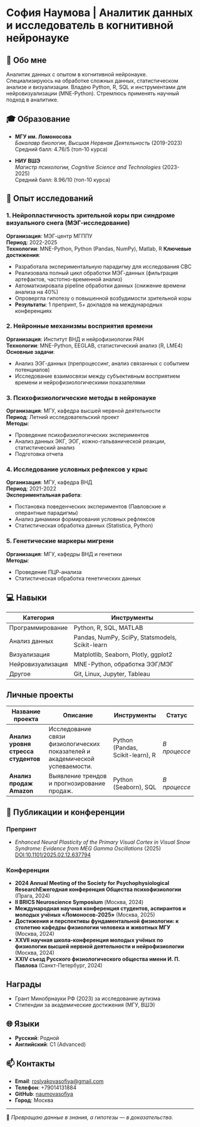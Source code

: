 
# София Наумова | Аналитик данных и исследователь в когнитивной нейронауке

## 📌 Обо мне
Аналитик данных с опытом в когнитивной нейронауке. Специализируюсь на обработке сложных данных, статистическом анализе и визуализации. Владею Python, R, SQL и инструментами для нейровизуализации (MNE-Python). Стремлюсь применять научный подход в аналитике.

## 🎓 Образование
- **МГУ им. Ломоносова**  
  *Бакалавр биологии, Высшая Нервная Деятельность* (2019-2023)  
  Средний балл: 4.76/5 (топ-10 курса)  

- **НИУ ВШЭ**  
  *Магистр психологии, Cognitive Science and Technologies* (2023-2025)  
  Средний балл: 8.96/10 (топ-10 курса)  

## 🔬 Опыт исследований
### 1. Нейропластичность зрительной коры при синдроме визуального снега (МЭГ-исследование)
**Организация**: МЭГ-центр МГППУ  
**Период**: 2022-2025  
**Технологии**: MNE-Python, Python (Pandas, NumPy), Matlab, R
**Ключевые достижения**:
- Разработала экспериментальную парадигму для исследования СВС
- Реализовала полный цикл обработки МЭГ-данных (фильтрация артефактов, частотно-временной анализ)
- Автоматизировала pipeline обработки данных (снижение времени анализа на 40%)
- Опровергла гипотезу о повышенной возбудимости зрительной коры
- **Результаты**: 1 препринт, 5+ докладов на международных конференциях

### 2. Нейронные механизмы восприятия времени
**Организация**: Институт ВНД и нейрофизиологии РАН  
**Технологии**: MNE-Python, EEGLAB, статистический анализ (R, LME4)  
**Основные задачи**:
- Анализ ЭЭГ-данных (препроцессинг, анализ связанных с событием потенциалов)
- Исследование взаимосвязи между субъективным восприятием времени и нейрофизиологическими показателями

### 3. Психофизиологические методы в нейронауке
**Организация**: МГУ, кафедра высшей нервной деятельности  
**Период**: Летний исследовательский проект  
**Методы**:
- Проведение психофизиологических экспериментов
- Анализ данных ЭКГ, ЭОГ, кожно-гальванической реакции, статистический анализ
- Подготовка отчета

### 4. Исследование условных рефлексов у крыс
**Организация**: МГУ, кафедра ВНД  
**Период**: 2021-2022  
**Экспериментальная работа**:
- Постановка поведенческих экспериментов (Павловские и оперантные парадигмы)
- Анализ динамики формирования условных рефлексов
- Статистическая обработка данных (Statistica, Python)

### 5. Генетические маркеры мигрени
**Организация**: МГУ, кафедры ВНД и генетики  
**Методы**:
- Проведение ПЦР-анализа
- Статистическая обработка генетических данных

## 💻 Навыки
| **Категория**       | **Инструменты**                                                                 |
|---------------------|-------------------------------------------------------------------------------|
| Программирование    | Python, R, SQL, MATLAB                                                       |
| Анализ данных       | Pandas, NumPy, SciPy, Statsmodels, Scikit-learn                              |
| Визуализация        | Matplotlib, Seaborn, Plotly, ggplot2                                         |
| Нейровизуализация   | MNE-Python, обработка ЭЭГ/МЭГ                                                |
| Другое              | Git, Linux, Jupyter, Tableau                                                 |

## Личные проекты
| Название проекта               | Описание                                                                 | Инструменты              | Статус       |
|-------------------------------|--------------------------------------------------------------------------|--------------------------|--------------|
| **Анализ уровня стресса студентов** | Исследование связи физиологических показателей и академической успеваемости. | Python (Pandas, Scikit-learn), R | *В процессе* |
| **Анализ продаж Amazon**      | Выявление трендов и прогнозирование продаж.                              | Python (Seaborn), SQL    | *В процессе* |

## 📝 Публикации и конференции
### **Препринт**  
- *Enhanced Neural Plasticity of the Primary Visual Cortex in Visual Snow Syndrome: Evidence from MEG Gamma Oscillations* (2025)  
  [DOI:10.1101/2025.02.12.637794](https://doi.org/10.1101/2025.02.12.637794)  

### **Конференции**  
- **2024 Annual Meeting of the Society for Psychophysiological ResearchЕжегодная конференция Общества психофизиологии** (Прага, 2024)
- **II BRICS Neuroscience Symposium** (Москва, 2024)
- **Международная научная конференция студентов, аспирантов и молодых учёных «Ломоносов-2025»** (Москва, 2025)
- **Достижения и перспективы фундаментальной физиологии: к столетию кафедры физиологии человека и животных МГУ** (Москва, 2024)
- **XXVII научная школа-конференция молодых учёных по физиологии высшей нервной деятельности и нейрофизиологии** (Москва, 2024)
- **XXIV съезд Русского физиологического общества имени И. П. Павлова** (Санкт-Петербург, 2024)
  
## Награды
- Грант Минобрнауки РФ (2023) за исследование аутизма  
- Стипендии за академические достижения (МГУ, ВШЭ)  

## 🌐 Языки
- **Русский**: Родной  
- **Английский**: C1 (Advanced)  

## 📫 Контакты
- **Email**: roslyakovasofiya@gmail.com  
- **Телефон**: +79014131884  
- **GitHub**: [naumovasofiya](https://github.com/naumovasofiya)  
- **Город**: Москва  

---
🔹 *Превращаю данные в знания, а гипотезы — в доказательства.*  
